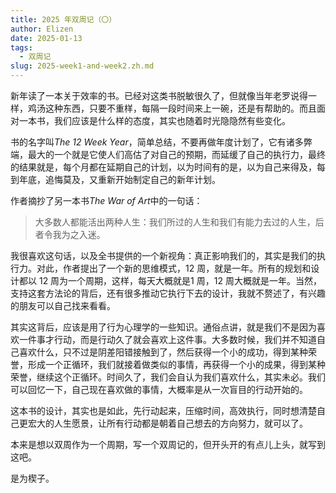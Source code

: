 ```yaml
---
title: 2025 年双周记（〇）
author: Elizen
date: 2025-01-13
tags:
  - 双周记
slug: 2025-week1-and-week2.zh.md
---
```


新年读了一本关于效率的书。已经对这类书脱敏很久了，但就像当年老罗说得一样，鸡汤这种东西，只要不重样，每隔一段时间来上一碗，还是有帮助的。而且面对一本书，我们应该是什么样的态度，其实也随着时光隐隐然有些变化。

书的名字叫*The 12 Week Year*，简单总结，不要再做年度计划了，它有诸多弊端，最大的一个就是它使人们高估了对自己的预期，而延缓了自己的执行力，最终的结果就是，每个月都在延期自己的计划，以为时间有的是，以为自己来得及，每到年底，追悔莫及，又重新开始制定自己的新年计划。

作者摘抄了另一本书*The War of Art*中的一句话：

> 大多数人都能活出两种人生：我们所过的人生和我们有能力去过的人生，后者令我为之入迷。

我很喜欢这句话，以及全书提供的一个新视角：真正影响我们的，其实是我们的执行力。对此，作者提出了一个新的思维模式，12 周，就是一年。所有的规划和设计都以 12 周为一个周期，这样，每天大概就是1 周，12 周大概就是一年。当然，支持这套方法论的背后，还有很多推动它执行下去的设计，我就不赘述了，有兴趣的朋友可以自己找来看看。

其实这背后，应该是用了行为心理学的一些知识。通俗点讲，就是我们不是因为喜欢一件事才行动，而是行动久了就会喜欢上这件事。大多数时候，我们并不知道自己喜欢什么，只不过是阴差阳错接触到了，然后获得一个小的成功，得到某种荣誉，形成一个正循环，我们就接着做类似的事情，再获得一个小的成果，得到某种荣誉，继续这个正循环。时间久了，我们会自认为我们喜欢什么，其实未必。我们可以回忆一下，自己现在喜欢做的事情，大概率是从一次盲目的行动开始的。

这本书的设计，其实也是如此，先行动起来，压缩时间，高效执行，同时想清楚自己更宏大的人生愿景，让所有行动都是朝着自己想去的方向努力，就可以了。

本来是想以双周作为一个周期，写一个双周记的，但开头开的有点儿上头，就写到这吧。

是为楔子。